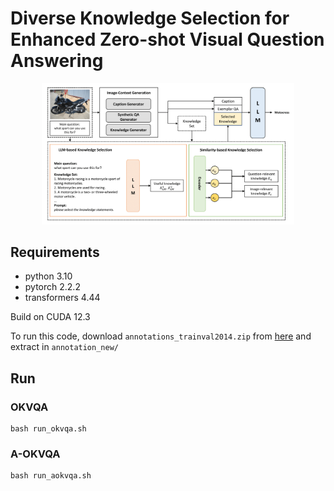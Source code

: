 # Diverse Knowledge Selection for Enhanced Zero-shot Visual Question Answering


<p align="center">
  <img src="./figure/framework_final-1.png" width="80%" height="80%">
</p>


## Requirements
- python 3.10
- pytorch 2.2.2
- transformers 4.44

Build on CUDA 12.3


To run this code, download `annotations_trainval2014.zip` from [here](https://cocodataset.org/#download) and extract in `annotation_new/`

## Run

### OKVQA
```shell
bash run_okvqa.sh
```

### A-OKVQA
```shell
bash run_aokvqa.sh
```